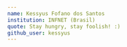 ```yaml
---
name: Kessyus Fofano dos Santos
institution: INFNET (Brasil)
quote: Stay hungry, stay foolish! :)
github_user: kessyus
---
```

